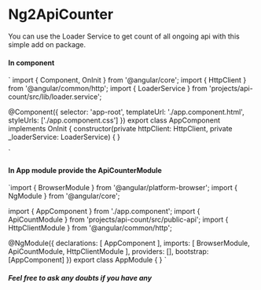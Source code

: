 # Ng2ApiCounter

You can use the Loader Service to get count of all ongoing api with this simple add on package.

#### In component
`
import { Component, OnInit } from '@angular/core';
import { HttpClient } from '@angular/common/http';
import { LoaderService } from 'projects/api-count/src/lib/loader.service';

@Component({
  selector: 'app-root',
  templateUrl: './app.component.html',
  styleUrls: ['./app.component.css']
})
export class AppComponent implements OnInit {
  constructor(private httpClient: HttpClient, private _loaderService: LoaderService) {
  }

`

#### In App module provide the ApiCounterModule
`import { BrowserModule } from '@angular/platform-browser';
import { NgModule } from '@angular/core';

import { AppComponent } from './app.component';
import { ApiCountModule } from 'projects/api-count/src/public-api';
import { HttpClientModule } from '@angular/common/http';

@NgModule({
  declarations: [
    AppComponent
  ],
  imports: [
    BrowserModule,
    ApiCountModule,
    HttpClientModule
  ],
  providers: [],
  bootstrap: [AppComponent]
})
export class AppModule { }
`

##### Feel free to ask any doubts if you have any